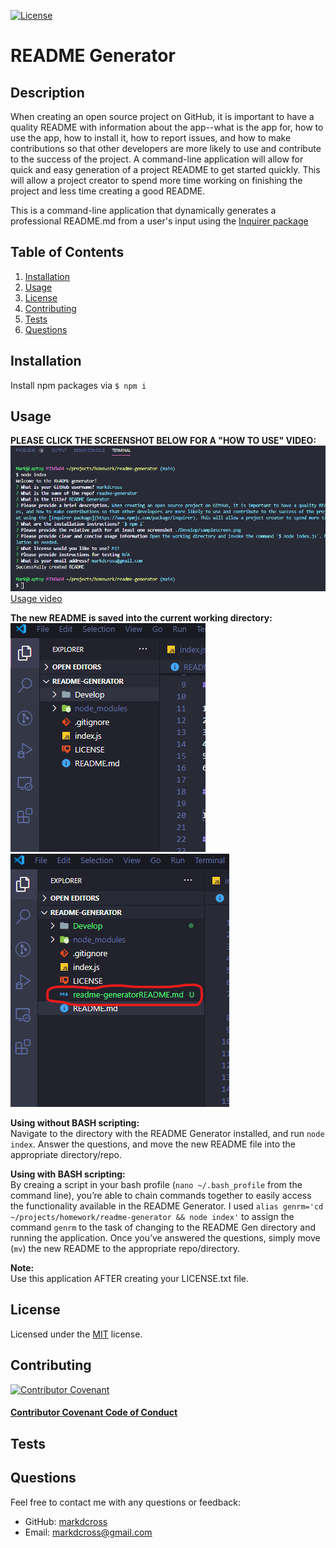 [![License](https://img.shields.io/github/license/markdcross/readme-generator)](https://img.shields.io/github/license/markdcross/readme-generator)

# README Generator

## Description

When creating an open source project on GitHub, it is important to have a quality README with information about the app--what is the app for, how to use the app, how to install it, how to report issues, and how to make contributions so that other developers are more likely to use and contribute to the success of the project. A command-line application will allow for quick and easy generation of a project README to get started quickly. This will allow a project creator to spend more time working on finishing the project and less time creating a good README.

This is a command-line application that dynamically generates a professional README.md from a user's input using the [Inquirer package](https://www.npmjs.com/package/inquirer)

## Table of Contents

1. [Installation](#Installation)
2. [Usage](#Usage)
3. [License](#License)
4. [Contributing](#Contributing)
5. [Tests](#Tests)
6. [Questions](#Questions)

## Installation

Install npm packages via `$ npm i`

## Usage

**PLEASE CLICK THE SCREENSHOT BELOW FOR A "HOW TO USE" VIDEO:**<br />
[![Usage video](./Develop/assets/questionsscreen.png)](https://drive.google.com/file/d/1PzLbBhCBBa059C5wZ47n52lQlTT0woAI/preview)
[Usage video](https://drive.google.com/file/d/1PzLbBhCBBa059C5wZ47n52lQlTT0woAI/preview)

**The new README is saved into the current working directory:**<br />
![Before](./Develop/assets/beforescreen.png)
![After](./Develop/assets/afterscreen.png)

**Using without BASH scripting:** <br /> Navigate to the directory with the README Generator installed, and run `node index`. Answer the questions, and move the new README file into the appropriate directory/repo.

**Using with BASH scripting:** <br /> By creaing a script in your bash profile (`nano ~/.bash_profile` from the command line), you’re able to chain commands together to easily access the functionality available in the README Generator. I used `alias genrm='cd ~/projects/homework/readme-generator && node index'` to assign the command `genrm` to the task of changing to the README Gen directory and running the application. Once you’ve answered the questions, simply move (`mv`) the new README to the appropriate repo/directory.

**Note:** <br /> Use this application AFTER creating your LICENSE.txt file.

## License

Licensed under the [MIT](https://github.com/markdcross/readme-generator/blob/master/LICENSE.txt) license.

## Contributing

[![Contributor Covenant](https://img.shields.io/badge/Contributor%20Covenant-v2.0%20adopted-ff69b4.svg)](code_of_conduct.md)

#### [Contributor Covenant Code of Conduct](https://www.contributor-covenant.org/version/2/0/code_of_conduct/)

## Tests

## Questions

Feel free to contact me with any questions or feedback:

-   GitHub: [markdcross](https://github.com/markdcross)
-   Email: <markdcross@gmail.com>
